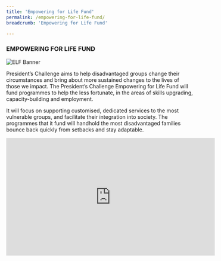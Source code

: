 ```yaml
---
title: 'Empowering for Life Fund'
permalink: /empowering-for-life-fund/
breadcrumb: 'Empowering for Life Fund'

---
```



### EMPOWERING FOR LIFE FUND

![ELF Banner](/images/PC_Banner_ELF_v2.jpg "Empowering for Life Fund Banner")

President’s Challenge aims to help disadvantaged groups change their circumstances and bring about more sustained changes to the lives of those we impact. The President’s Challenge Empowering for Life Fund will fund programmes to help the less fortunate, in the areas of skills upgrading, capacity-building and employment. 

It will focus on supporting customised, dedicated services to the most vulnerable groups, and facilitate their integration into society. The programmes that it fund will handhold the most disadvantaged families bounce back quickly from setbacks and stay adaptable. 

<div class="bp-youtube">
<iframe width="560" height="315" src="https://www.youtube.com/embed/OmLc8SvR_dc" frameborder="0" allow="accelerometer; autoplay; encrypted-media; gyroscope; picture-in-picture" allowfullscreen></iframe>
</div>
 <br>


 
